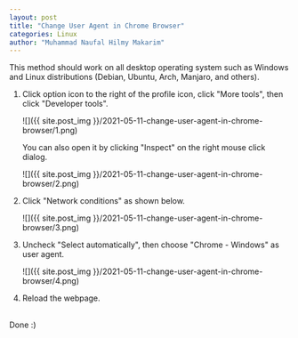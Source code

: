 ```yaml
---
layout: post
title: "Change User Agent in Chrome Browser"
categories: Linux
author: "Muhammad Naufal Hilmy Makarim"
---
```



This method should work on all desktop operating system such as Windows and Linux distributions (Debian, Ubuntu, Arch, Manjaro, and others).

1.  Click option icon to the right of the profile icon, click "More tools", then click "Developer tools".

    ![]({{ site.post_img }}/2021-05-11-change-user-agent-in-chrome-browser/1.png)

    You can also open it by clicking "Inspect" on the right mouse click dialog.

    ![]({{ site.post_img }}/2021-05-11-change-user-agent-in-chrome-browser/2.png)

2.  Click "Network conditions" as shown below.

    ![]({{ site.post_img }}/2021-05-11-change-user-agent-in-chrome-browser/3.png)

3.  Uncheck "Select automatically", then choose "Chrome - Windows" as user agent.

    ![]({{ site.post_img }}/2021-05-11-change-user-agent-in-chrome-browser/4.png)

4.  Reload the webpage.


<br>
Done :)
